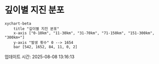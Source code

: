 # 깊이별 지진 분포

```mermaid
xychart-beta
    title "깊이별 지진 분포"
    x-axis ["0-10km", "11-30km", "31-70km", "71-150km", "151-300km", "300km+"]
    y-axis "발생 횟수" 0 --> 1654
    bar [542, 1652, 84, 11, 0, 2]
```

업데이트 시간: 2025-08-08 13:16:13
